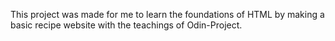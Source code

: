This project was made for me to learn the foundations of HTML by
making a basic recipe website with the teachings of Odin-Project.